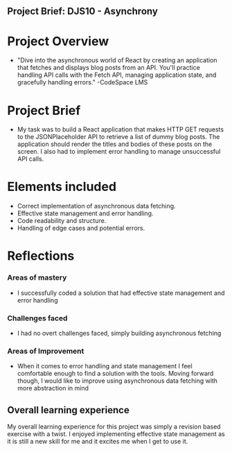 ## Project Brief: DJS10 - Asynchrony


# Project Overview
- "Dive into the asynchronous world of React by creating an application that fetches and displays blog posts from an API. You'll practice handling API calls with the Fetch API, managing application state, and gracefully handling errors." -CodeSpace LMS

# Project Brief
- My task was to build a React application that makes HTTP GET requests to the JSONPlaceholder API to retrieve a list of dummy blog posts. The application should render the titles and bodies of these posts on the screen. I also had to implement error handling to manage unsuccessful API calls.

# Elements included 
- Correct implementation of asynchronous data fetching.
- Effective state management and error handling.
- Code readability and structure.
- Handling of edge cases and potential errors.

# Reflections 

### Areas of mastery 
- I successfully coded a solution that had effective state management and error handling

### Challenges faced 
- I had no overt challenges faced, simply building asynchronous fetching 

### Areas of Improvement 
- When it comes to error handling and state management I feel comfortable enough to find a solution with the tools. Moving forward though, I would like to improve using asynchronous data fetching with more abstraction in mind 

## Overall learning experience
My overall learning experience for this project was simply a revision based exercise with a twist. I enjoyed implementing effective state management as it is still a new skill for me and it excites me when I get to use it.